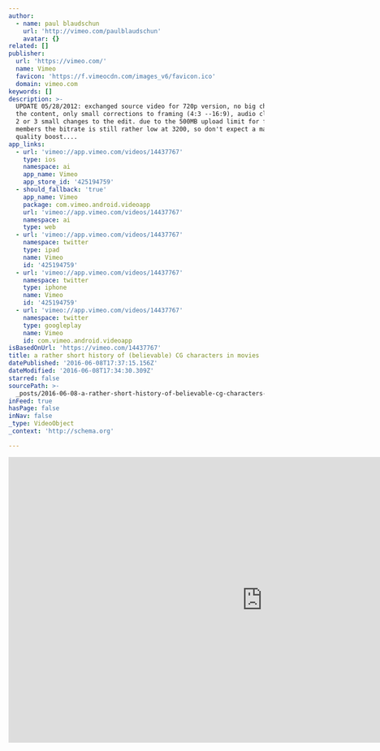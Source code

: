 ```yaml
---
author:
  - name: paul blaudschun
    url: 'http://vimeo.com/paulblaudschun'
    avatar: {}
related: []
publisher:
  url: 'https://vimeo.com/'
  name: Vimeo
  favicon: 'https://f.vimeocdn.com/images_v6/favicon.ico'
  domain: vimeo.com
keywords: []
description: >-
  UPDATE 05/28/2012: exchanged source video for 720p version, no big changes to
  the content, only small corrections to framing (4:3 --16:9), audio cleanup and
  2 or 3 small changes to the edit. due to the 500MB upload limit for free
  members the bitrate is still rather low at 3200, so don't expect a massive
  quality boost....
app_links:
  - url: 'vimeo://app.vimeo.com/videos/14437767'
    type: ios
    namespace: ai
    app_name: Vimeo
    app_store_id: '425194759'
  - should_fallback: 'true'
    app_name: Vimeo
    package: com.vimeo.android.videoapp
    url: 'vimeo://app.vimeo.com/videos/14437767'
    namespace: ai
    type: web
  - url: 'vimeo://app.vimeo.com/videos/14437767'
    namespace: twitter
    type: ipad
    name: Vimeo
    id: '425194759'
  - url: 'vimeo://app.vimeo.com/videos/14437767'
    namespace: twitter
    type: iphone
    name: Vimeo
    id: '425194759'
  - url: 'vimeo://app.vimeo.com/videos/14437767'
    namespace: twitter
    type: googleplay
    name: Vimeo
    id: com.vimeo.android.videoapp
isBasedOnUrl: 'https://vimeo.com/14437767'
title: a rather short history of (believable) CG characters in movies
datePublished: '2016-06-08T17:37:15.156Z'
dateModified: '2016-06-08T17:34:30.309Z'
starred: false
sourcePath: >-
  _posts/2016-06-08-a-rather-short-history-of-believable-cg-characters-in-movi.md
inFeed: true
hasPage: false
inNav: false
_type: VideoObject
_context: 'http://schema.org'

---
```

<iframe src="https://cdn.embedly.com/widgets/media.html?src=https%3A%2F%2Fplayer.vimeo.com%2Fvideo%2F14437767&amp;url=https%3A%2F%2Fvimeo.com%2F14437767&amp;image=http%3A%2F%2Fi.vimeocdn.com%2Fvideo%2F298201103_1280.jpg&amp;key=b7d04c9b404c499eba89ee7072e1c4f7&amp;type=text%2Fhtml&amp;schema=vimeo" width="1000" height="563" scrolling="no" frameborder="0" allowfullscreen="" style=""></iframe>